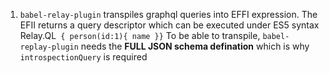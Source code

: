 1. `babel-relay-plugin` transpiles graphql queries into EFFI expression. 
The EFII returns a query descriptor which can be executed under ES5 syntax
Relay.QL`
{ person(id:1){
    name
}}`
To be able to transpile, `babel-replay-plugin` needs the **FULL JSON schema defination**
which is why `introspectionQuery` is required